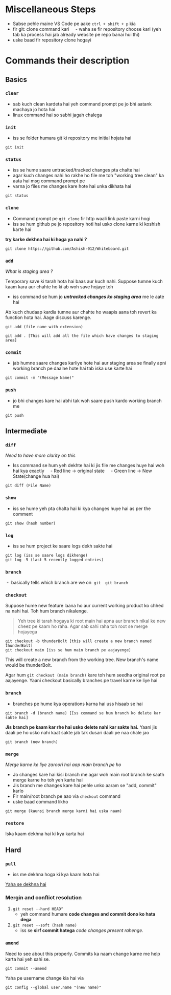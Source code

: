# Miscellaneous Steps
- Sabse pehle maine VS Code pe aake `ctrl + shift + p` kia
- fir git: clone command kari
    - waha se fir repository choose kari (yeh tab ka process hai jab already website pe repo banai hui thi)
- uske baad fir repository clone hogayi

# Commands their description
## Basics
### `clear`
- sab kuch clean kardeta hai yeh command prompt pe jo bhi aatank machaya jo hota hai
- linux command hai so sabhi jagah chalega

### `init`
- iss se folder humara git ki repository me initial hojata hai

```git
git init
```

### `status`
- iss se hume saare untracked/tracked changes pta chalte hai
- agar kuch changes nahi ho rakhe ho file me toh "working tree clean" ka aata hai msg command prompt pe
- varna jo files me changes kare hote hai unka dikhata hai

```git
git status
```

### `clone`
- Command prompt pe `git clone` fir http waali link paste karni hogi
- iss se hum github pe jo repository hoti hai usko clone karne ki koshish karte hai  

**try karke dekhna hai ki hoga ya nahi ?** 
```git
git clone https://github.com/Ashish-012/Whiteboard.git
```


### `add`

_What is staging area ?_

Temporary save ki tarah hota hai baas aur kuch nahi. Suppose tumne kuch kaam kara aur chahte ho ki ab woh save hojaye toh 
- iss command se hum jo _**untracked changes ko staging area**_ me le aate hai

Ab kuch chudaap kardia tumne aur chahte ho waapis aana toh revert ka function hota hai. Aage discuss karenge.

```git
git add (file name with extension)

git add . [This will add all the file which have changes to staging area]
```

### `commit`
- jab humne saare changes karliye hote hai aur staging area se finally apni working branch pe daalne hote hai tab iska use karte hai

```git
git commit -m "(Message Name)"
```

### `push`
- jo bhi changes kare hai abhi tak woh saare push kardo working branch me 

```git
git push
```

## Intermediate 
### `diff`
_Need to have more clarity on this_
- Iss command se hum yeh dekhte hai ki jis file me changes huye hai woh hai kya exactly
    - Red line -> original state
    - Green line -> New State(change hua hai)

```git
git diff (File Name)
```


### `show`
- iss se hume yeh pta chalta hai ki kya changes huye hai as per the comment

```git
git show (hash number)
```

### `log`
- iss se hum project ke saare logs dekh sakte hai

```git
git log (iss se saare logs dikhenge)
git log -5 (last 5 recently logged entries)
```

### `branch`
 -  basically tells which branch are we on
 ```git
 git branch
 ```

### `checkout`
Suppose hume new feature laana ho aur current working product ko chhed na nahi hai. Toh hum branch nikalenge.

> Yeh tree ki tarah hogaya ki root main hai apna aur branch nikal ke new cheez pe kaam ho raha. Agar sab sahi raha toh root se merge hojayega

```git
git checkout -b thunderBolt [this will create a new branch named thunderBolt]
git checkout main [iss se hum main branch pe aajayenge]
```

This will create a new branch from the working tree. New branch's name would be thunderBolt.

Agar hum `git checkout (main branch)` kare toh hum seedha original root pe aajayenge. Yaani checkout basically branches pe travel karne ke liye hai

### `branch`
- branches pe hume kya operations karna hai uss hisaab se hai

```git
git branch -d (branch name) [Iss command se hum branch ko delete kar sakte hai]
```

**Jis branch pe kaam kar rhe hai usko delete nahi kar sakte hai.** Yaani jis daali pe ho usko nahi kaat sakte jab tak dusari daali pe naa chale jao

```git
git branch (new branch)
```

### `merge`
_Merge karne ke liye zaroori hai aap main branch pe ho_
- Jo changes kare hai kisi branch me agar woh main root branch ke saath merge karne ho toh yeh karte hai
- Jis branch me changes kare hai pehle unko aaram se "add, commit" karlo
- Fir main/root branch pe aao via `checkout` command
- uske baad command likho

```git
git merge (kaunsi branch merge karni hai uska naam)
```

### `restore`
Iska kaam dekhna hai ki kya karta hai

## Hard
### `pull`
- iss me dekhna hoga ki kya kaam hota hai

[Yaha se dekhna hai](https://youtu.be/uj4fy4kpaOA?t=1729)

### Mergin and conflict resolution
1. `git reset --hard HEAD^` 
	- yeh command humare **code changes and commit dono ko hata dega**
2. `git reset --soft (hash name)` 
	- iss se **sirf commit hatega** _code changes present rahenge._

### `amend`
Need to see about this properly. Commits ka naam change karne me help karta hai yeh sahi se. 
```git
git commit --amend 
```

Yaha pe username change kia hai via 
```
git config --global user.name "(new name)"
```
